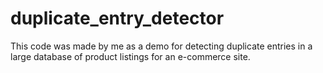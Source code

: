 # duplicate_entry_detector
This code was made by me as a demo for detecting duplicate entries in a large database of product listings for an e-commerce site.
